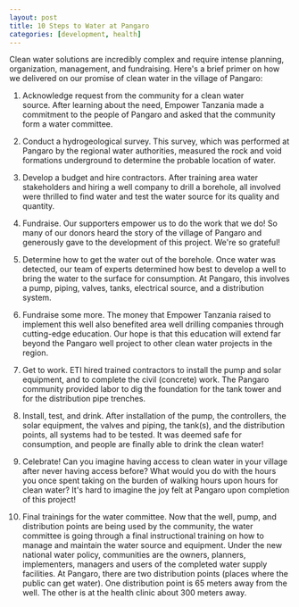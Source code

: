 ```yaml
---
layout: post
title: 10 Steps to Water at Pangaro
categories: [development, health]
---
```

Clean water solutions are incredibly complex and require intense planning, organization, management, and fundraising. Here's a brief primer on how we delivered on our promise of clean water in the village of Pangaro:

1. Acknowledge request from the community for a clean water source. After learning about the need, Empower Tanzania made a commitment to the people of Pangaro and asked that the community form a water committee.

2. Conduct a hydrogeological survey. This survey, which was performed at Pangaro by the regional water authorities, measured the rock and void formations underground to determine the probable location of water.

3. Develop a budget and hire contractors. After training area water stakeholders and hiring a well company to drill a borehole, all involved were thrilled to find water and test the water source for its quality and quantity.

4. Fundraise. Our supporters empower us to do the work that we do! So many of our donors heard the story of the village of Pangaro and generously gave to the development of this project. We're so grateful!

5. Determine how to get the water out of the borehole. Once water was detected, our team of experts determined how best to develop a well to bring the water to the surface for consumption. At Pangaro, this involves a pump, piping, valves, tanks, electrical source, and a distribution system.

6. Fundraise some more. The money that Empower Tanzania raised to implement this well also benefited area well drilling companies through cutting-edge education. Our hope is that this education will extend far beyond the Pangaro well project to other clean water projects in the region.

7. Get to work. ETI hired trained contractors to install the pump and solar equipment, and to complete the civil (concrete) work. The Pangaro community provided labor to dig the foundation for the tank tower and for the distribution pipe trenches.

8. Install, test, and drink. After installation of the pump, the controllers, the solar equipment, the valves and piping, the tank(s), and the distribution points, all systems had to be tested. It was deemed safe for consumption, and people are finally able to drink the clean water!

9. Celebrate! Can you imagine having access to clean water in your village after never having access before? What would you do with the hours you once spent taking on the burden of walking hours upon hours for clean water? It's hard to imagine the joy felt at Pangaro upon completion of this project!

10. Final trainings for the water committee. Now that the well, pump, and distribution points are being used by the community, the water committee is going through a final instructional training on how to manage and maintain the water source and equipment. Under the new national water policy, communities are the owners, planners, implementers, managers and users of the completed water supply facilities. At Pangaro, there are two distribution points (places where the public can get water). One distribution point is 65 meters away from the well. The other is at the health clinic about 300 meters away.
